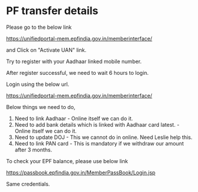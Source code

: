 # PF transfer details

Please go to the below link

https://unifiedportal-mem.epfindia.gov.in/memberinterface/

and Click on "Activate UAN" link.

Try to register with your Aadhaar linked mobile number.

After register successful, we need to wait 6 hours to login.

Login using the below url.

https://unifiedportal-mem.epfindia.gov.in/memberinterface/


Below things we need to do,
1. Need to link Aadhaar - Online itself we can do it.
2. Need to add bank details which is linked with Aadhaar card latest. - Online itself we can do it.
3. Need to update DOJ - This we cannot do in online. Need Leslie help this.
4. Need to link PAN card - This is mandatory if we withdraw our amount after 3 months.

To check your EPF balance, please use below link

https://passbook.epfindia.gov.in/MemberPassBook/Login.jsp

Same credentials.
